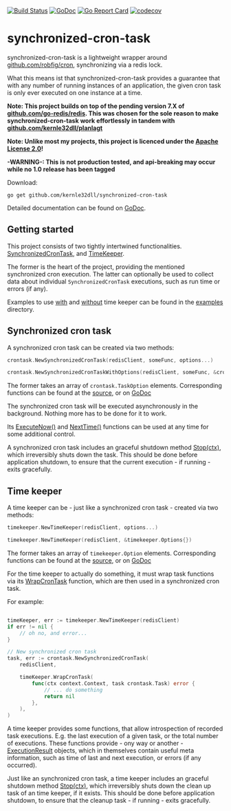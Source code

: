 [![Build Status](https://travis-ci.com/kernle32dll/synchronized-cron-task.svg?branch=master)](https://travis-ci.com/kernle32dll/synchronized-cron-task)
[![GoDoc](https://godoc.org/github.com/kernle32dll/synchronized-cron-task?status.svg)](http://godoc.org/github.com/kernle32dll/synchronized-cron-task)
[![Go Report Card](https://goreportcard.com/badge/github.com/kernle32dll/synchronized-cron-task)](https://goreportcard.com/report/github.com/kernle32dll/synchronized-cron-task)
[![codecov](https://codecov.io/gh/kernle32dll/synchronized-cron-task/branch/master/graph/badge.svg)](https://codecov.io/gh/kernle32dll/synchronized-cron-task)

# synchronized-cron-task

synchronized-cron-task is a lightweight wrapper around [github.com/robfig/cron](https://github.com/robfig/cron), synchronizing via a redis lock.

What this means ist that synchronized-cron-task provides a guarantee that with any number of running instances of an application, the given cron task
is only ever executed on one instance at a time.

**Note: This project builds on top of the pending version 7.X of [github.com/go-redis/redis](https://github.com/go-redis/redis). This was
chosen for the sole reason to make synchronized-cron-task work effortlessly in tandem with [github.com/kernle32dll/planlagt](https://github.com/kernle32dll/planlagt)**

**Note: Unlike most my projects, this project is licenced under the [Apache License 2.0](./LICENSE)!**

**-WARNING-: This is not production tested, and api-breaking may occur while no 1.0 release has been tagged**

Download:

```
go get github.com/kernle32dll/synchronized-cron-task
```

Detailed documentation can be found on [GoDoc](https://godoc.org/github.com/kernle32dll/synchronized-cron-task).

## Getting started

This project consists of two tightly intertwined functionalities. [SynchronizedCronTask](./synchronized_cron_task.go), and [TimeKeeper](./timekeeper/time_keeper.go).

The former is the heart of the project, providing the mentioned synchronized cron execution. The latter can optionally be used to collect data
about individual `SynchronizedCronTask` executions, such as run time or errors (if any).

Examples to use [with](./examples/example-with-timekeeper/main.go) and [without](./examples/example-without-timekeeper/main.go) time keeper can be
found in the [examples](./examples) directory.

## Synchronized cron task

A synchronized cron task can be created via two methods:

```go
crontask.NewSynchronizedCronTask(redisClient, someFunc, options...)

crontask.NewSynchronizedCronTaskWithOptions(redisClient, someFunc, &crontask.TaskOptions{})
```

The former takes an array of `crontask.TaskOption` elements. Corresponding functions can be found at the [source](./synchronized_cron_task_options.go),
or on [GoDoc](https://godoc.org/github.com/kernle32dll/synchronized-cron-task#TaskOption)

The synchronized cron task will be executed asynchronously in the background. Nothing more has to be done for it to work.

Its [ExecuteNow()](https://godoc.org/github.com/kernle32dll/synchronized-cron-task#SynchronizedCronTask.ExecuteNow) and
[NextTime()](https://godoc.org/github.com/kernle32dll/synchronized-cron-task#SynchronizedCronTask.NextTime) functions can be
used at any time for some additional control.

A synchronized cron task includes an graceful shutdown method [Stop(ctx)](https://godoc.org/github.com/kernle32dll/synchronized-cron-task#SynchronizedCronTask.Stop),
which irreversibly shuts down the task. This should be done before application shutdown, to ensure that the current
execution - if running - exits gracefully.

## Time keeper

A time keeper can be - just like a synchronized cron task - created via two methods:

```go
timekeeper.NewTimeKeeper(redisClient, options...)

timekeeper.NewTimeKeeper(redisClient, &timekeeper.Options{})
```

The former takes an array of `timekeeper.Option` elements. Corresponding functions can be found at the [source](./timekeeper/time_keeper_options.go),
or on [GoDoc](https://godoc.org/github.com/kernle32dll/synchronized-cron-task/timekeeper#Option)

For the time keeper to actually do something, it must wrap task functions via its [WrapCronTask](https://godoc.org/github.com/kernle32dll/synchronized-cron-task/timekeeper#TimeKeeper.WrapCronTask)
function, which are then used in a synchronized cron task.

For example:

```go

timeKeeper, err := timekeeper.NewTimeKeeper(redisClient)
if err != nil {
    // oh no, and error...
}

// New synchronized cron task
task, err := crontask.NewSynchronizedCronTask(
    redisClient,

    timeKeeper.WrapCronTask(
        func(ctx context.Context, task crontask.Task) error {
            // ... do something
            return nil
        },
    ),
)

```

A time keeper provides some functions, that allow introspection of recorded task executions. E.g. the last execution of a given task,
or the total number of executions. These functions provide - ony way or another - [ExecutionResult](https://godoc.org/github.com/kernle32dll/synchronized-cron-task/timekeeper#ExecutionResult)
objects, which in themselves contain useful meta information, such as time of last and next execution, or errors (if any occurred).

Just like an synchronized cron task, a time keeper includes an graceful shutdown method [Stop(ctx)](https://godoc.org/github.com/kernle32dll/synchronized-cron-task/timekeeper#TimeKeeper.Stop),
which irreversibly shuts down the clean up task of an time keeper, if it exists. This should be done before application shutdown,
to ensure that the cleanup task - if running - exits gracefully.